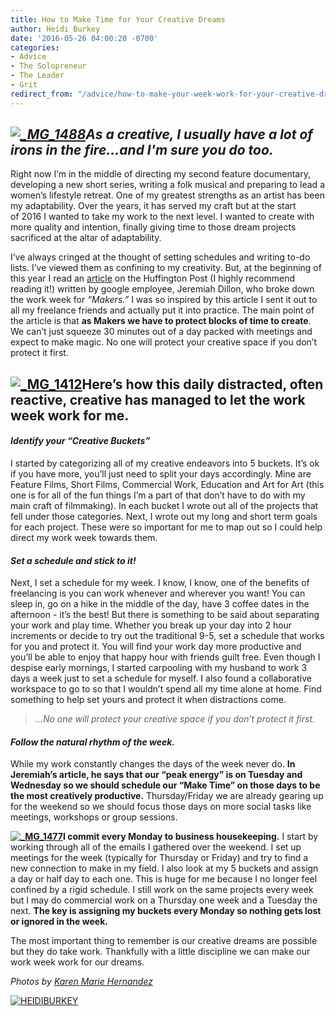 ```yaml
---
title: How to Make Time for Your Creative Dreams
author: Heidi Burkey
date: '2016-05-26 04:00:20 -0700'
categories:
- Advice
- The Solopreneur
- The Leader
- Grit
redirect_from: "/advice/how-to-make-your-week-work-for-your-creative-dreams/"
---
```


## _[![_MG_1488](http://yellowconference.com/wp-content/uploads/2016/05/MG_1488.jpg)](http://yellowconference.com/wp-content/uploads/2016/05/MG_1488.jpg)As a creative, I usually have a lot of irons in the fire...and I'm sure you do too._

Right now I’m in the middle of directing my second feature documentary, developing a new short series, writing a folk musical and preparing to lead a women’s lifestyle retreat. One of my greatest strengths as an artist has been my adaptability. Over the years, it has served my craft but at the start of 2016 I wanted to take my work to the next level. I wanted to create with more quality and intention, finally giving time to those dream projects sacrificed at the altar of adaptability.

I’ve always cringed at the thought of setting schedules and writing to-do lists. I’ve viewed them as confining to my creativity. But, at the beginning of this year I read an [article](http://www.huffingtonpost.com/entry/google-time-management_us_5671f55de4b0dfd4bcc0969f) on the Huffington Post (I highly recommend reading it!) written by google employee, Jeremiah Dillon, who broke down the work week for _“Makers.”_ I was so inspired by this article I sent it out to all my freelance friends and actually put it into practice. The main point of the article is that **as Makers we have to protect blocks of time to create**. We can’t just squeeze 30 minutes out of a day packed with meetings and expect to make magic. No one will protect your creative space if you don’t protect it first.

## [![_MG_1412](http://yellowconference.com/wp-content/uploads/2016/05/MG_1412.jpg)](http://yellowconference.com/wp-content/uploads/2016/05/MG_1412.jpg)Here’s how this daily distracted, often reactive, creative has managed to let the work week work for me.

#### _Identify your “Creative Buckets”_

I started by categorizing all of my creative endeavors into 5 buckets. It’s ok if you have more, you’ll just need to split your days accordingly. Mine are Feature Films, Short Films, Commercial Work, Education and Art for Art (this one is for all of the fun things I’m a part of that don’t have to do with my main craft of filmmaking). In each bucket I wrote out all of the projects that fell under those categories. Next, I wrote out my long and short term goals for each project. These were so important for me to map out so I could help direct my work week towards them.

#### _Set a schedule and stick to it!_

Next, I set a schedule for my week. I know, I know, one of the benefits of freelancing is you can work whenever and wherever you want! You can sleep in, go on a hike in the middle of the day, have 3 coffee dates in the afternoon - it’s the best! But there is something to be said about separating your work and play time. Whether you break up your day into 2 hour increments or decide to try out the traditional 9-5, set a schedule that works for you and protect it. You will find your work day more productive and you’ll be able to enjoy that happy hour with friends guilt free. Even though I despise early mornings, I started carpooling with my husband to work 3 days a week just to set a schedule for myself. I also found a collaborative workspace to go to so that I wouldn’t spend all my time alone at home. Find something to help set yours and protect it when distractions come.

> _...No one will protect your creative space if you don’t protect it first._

#### _Follow the natural rhythm of the week._

While my work constantly changes the days of the week never do. **In Jeremiah’s article, he says that our “peak energy” is on Tuesday and Wednesday so we should schedule our “Make Time” on those days to be the most creatively productive.** Thursday/Friday we are already gearing up for the weekend so we should focus those days on more social tasks like meetings, workshops or group sessions.

**[![_MG_1477](http://yellowconference.com/wp-content/uploads/2016/05/MG_1477.jpg)](http://yellowconference.com/wp-content/uploads/2016/05/MG_1477.jpg)I commit every Monday to business housekeeping.** I start by working through all of the emails I gathered over the weekend. I set up meetings for the week (typically for Thursday or Friday) and try to find a new connection to make in my field. I also look at my 5 buckets and assign a day or half day to each one. This is huge for me because I no longer feel confined by a rigid schedule. I still work on the same projects every week but I may do commercial work on a Thursday one week and a Tuesday the next. **The key is assigning my buckets every Monday so nothing gets lost or ignored in the week.**

The most important thing to remember is our creative dreams are possible but they do take work. Thankfully with a little discipline we can make our work week work for our dreams. 

_Photos by [Karen Marie Hernandez](http://www.karenmariehernandez.com/)_

[![HEIDIBURKEY](http://yellowconference.com/wp-content/uploads/2016/05/HEIDIBURKEY.jpg)](http://www.heidiburkey.com/)
